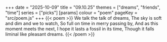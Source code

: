 +++
date = "2025-10-09"
title = "09.10.25"
themes = ["dreams", "friends", "time"]
series = ["picks"]
[params]
  colour = "poem"
  pageKey = "src/poem.js"
+++
{{< poem >}}
We talk the talk of dreams,
The sky is soft and dim and we to watch,
So full on time in merry passing by,
And as this moment meets the next,
I hope it lasts a fossil in its time,
Though it falls liminal like pleasant dreams.
{{< /poem >}}